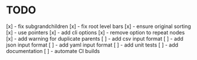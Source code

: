 # TODO

[x] - fix subgrandchildren
[x] - fix root level bars
[x] - ensure original sorting
[x] - use pointers
[x] - add cli options
[x] - remove option to repeat nodes
[x] - add warning for duplicate parents
[ ] - add csv input format
[ ] - add json input format
[ ] - add yaml input format
[ ] - add unit tests
[ ] - add documentation
[ ] - automate CI builds
